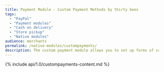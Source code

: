 ```yaml
---
title: Payment Module - Custom Payment Methods by thirty bees
tags:
  - "PayPal"
  - "Payment modules"
  - "Cash on delivery"
  - "Store pickup"
  - "Native modules"
audience: merchants
permalink: /native-modules/custompayments/
description: The custom payment module allows you to set up forms of custom payments such as purchase order, money orders, and pay by check on your site.
---
```


{% include api/1.0/custompayments-content.md %}
